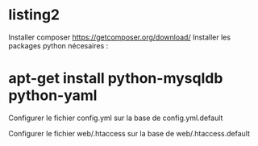 listing2
========

Installer composer https://getcomposer.org/download/
Installer les packages python nécesaires :
# apt-get install python-mysqldb python-yaml

Configurer le fichier config.yml sur la base de config.yml.default

Configurer le fichier web/.htaccess sur la base de web/.htaccess.default
